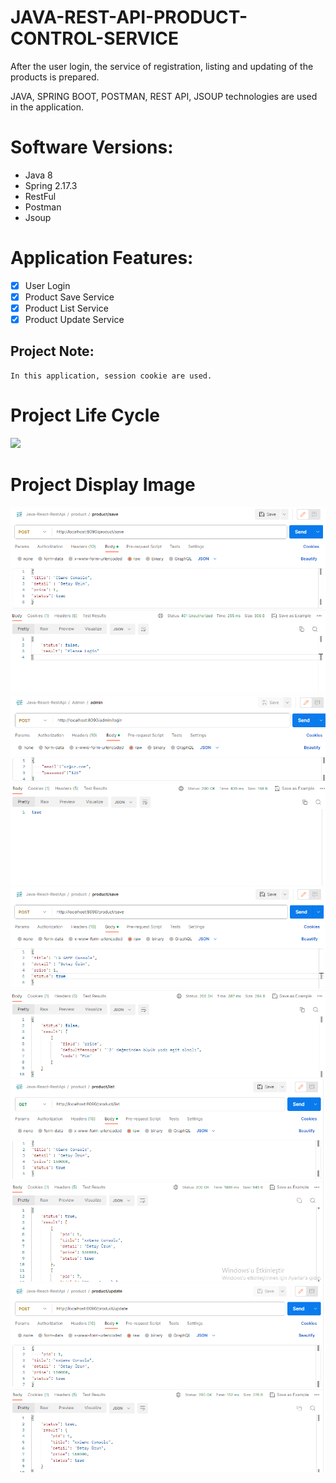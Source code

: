 # JAVA-REST-API-PRODUCT-CONTROL-SERVICE
<p> 
After the user login, the service of registration, listing and updating of the products is prepared.

JAVA, SPRING BOOT, POSTMAN, REST API, JSOUP technologies are used in the application.
</p>

# Software Versions:
- Java 8
- Spring 2.17.3
- RestFul
- Postman
- Jsoup
   
# Application Features:
- [x] User Login
- [x] Product Save Service
- [x] Product List Service
- [x] Product Update Service 

## Project Note:
```
In this application, session cookie are used.
```


# Project Life Cycle
<img src="USER-APP-FOTO/LOGİN.png" style="max-width:100%;">

# Project Display Image

<p>
      <a >
    <img src="REST PRODUCT FOTO/LOGIN.png" style="max-width:100%;"> 
</a>
<a >
    <img src="REST PRODUCT FOTO/LOGIN SUCCESS.png" style="max-width:100%;"> 
</a>
    <a>
    <img src="REST PRODUCT FOTO/SAVE.png" style="max-width:100%;"> 
</a>
       <a>
    <img src="REST PRODUCT FOTO/LIST.png" style="max-width:100%;"> 
</a>
       <a>
    <img src="REST PRODUCT FOTO/UPDATE.png" style="max-width:100%;"> 
</a>
</p>
